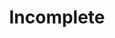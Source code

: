 ---
layout: list
title: "Incomplete"
slug: incomplete
menu: true
order: 8
description: "This is a list of incomplete posts.<br>미완성 게시글 목록입니다."
---